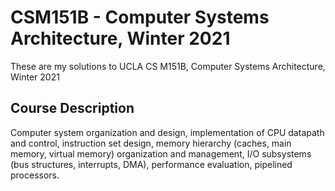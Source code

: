 # CSM151B - Computer Systems Architecture, Winter 2021

These are my solutions to UCLA CS M151B, Computer Systems Architecture, Winter 2021

## Course Description
Computer system organization and design, implementation of CPU datapath and control, instruction set design, memory hierarchy (caches, main memory, virtual memory) organization and management, I/O subsystems (bus structures, interrupts, DMA), performance evaluation, pipelined processors.
